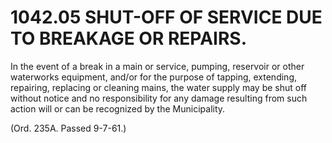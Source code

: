 1042.05 SHUT-OFF OF SERVICE DUE TO BREAKAGE OR REPAIRS.
=======================================================

In the event of a break in a main or service, pumping, reservoir or
other waterworks equipment, and/or for the purpose of tapping,
extending, repairing, replacing or cleaning mains, the water supply may
be shut off without notice and no responsibility for any damage
resulting from such action will or can be recognized by the
Municipality.

(Ord. 235A. Passed 9-7-61.)
